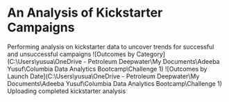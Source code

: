 # An Analysis of Kickstarter Campaigns
Performing analysis on kickstarter data to uncover trends for successful and unsuccessful campaigns
![Outcomes by Category](C:\Users\yusua\OneDrive - Petroleum Deepwater\My Documents\Adeeba Yusuf\Columbia Data Analytics Bootcamp\Challenge 1)
![Outcomes by Launch Date](C:\Users\yusua\OneDrive - Petroleum Deepwater\My Documents\Adeeba Yusuf\Columbia Data Analytics Bootcamp\Challenge 1)
Uploading completed kickstarter analysis
